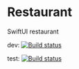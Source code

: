 # Restaurant
SwiftUI restaurant

dev: [![Build status](https://build.appcenter.ms/v0.1/apps/26d5de14-36ff-44a1-9f53-798745625b94/branches/dev/badge)](https://appcenter.ms)

test: [![Build status](https://build.appcenter.ms/v0.1/apps/26d5de14-36ff-44a1-9f53-798745625b94/branches/test/badge)](https://appcenter.ms)
